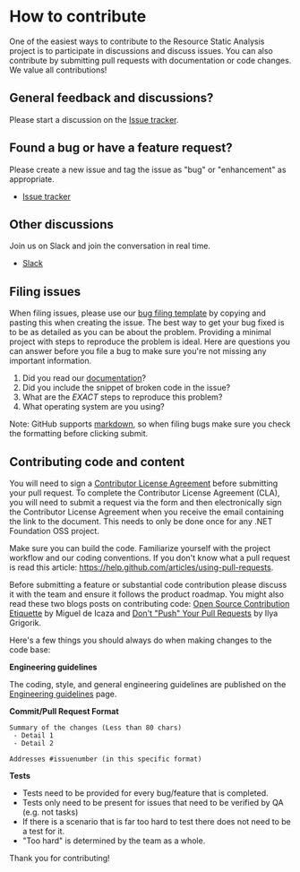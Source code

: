 # How to contribute
One of the easiest ways to contribute to the Resource Static Analysis project is to participate in discussions and discuss issues. You can also contribute by submitting pull requests with documentation or code changes. We value all contributions!


## General feedback and discussions?
Please start a discussion on the [Issue tracker](https://github.com/Microsoft/Resource-Static-Analysis/issues/).


## Found a bug or have a feature request?
Please create a new issue and tag the issue as "bug" or "enhancement" as appropriate.

* [Issue tracker](https://github.com/Microsoft/Resource-Static-Analysis/issues/)


## Other discussions
Join us on Slack and join the conversation in real time.

* [Slack](https://Resource-Static-Analysis.slack.com/signup)


## Filing issues
When filing issues, please use our [bug filing template](https://github.com/Microsoft/Resource-Static-Analysis/wiki/Bug-template) by copying and pasting this when creating the issue.
The best way to get your bug fixed is to be as detailed as you can be about the problem.
Providing a minimal project with steps to reproduce the problem is ideal.
Here are questions you can answer before you file a bug to make sure you're not missing any important information.

1. Did you read our [documentation](https://github.com/Microsoft/Resource-Static-Analysis/wiki)?
2. Did you include the snippet of broken code in the issue?
3. What are the *EXACT* steps to reproduce this problem?
4. What operating system are you using?

Note: GitHub supports [markdown](https://help.github.com/articles/github-flavored-markdown/), so when filing bugs make sure you check the formatting before clicking submit.


## Contributing code and content
You will need to sign a [Contributor License Agreement](https://cla2.dotnetfoundation.org/) before submitting your pull request. To complete the Contributor License Agreement (CLA), you will need to submit a request via the form and then electronically sign the Contributor License Agreement when you receive the email containing the link to the document. This needs to only be done once for any .NET Foundation OSS project.

Make sure you can build the code. Familiarize yourself with the project workflow and our coding conventions. If you don't know what a pull request is read this article: https://help.github.com/articles/using-pull-requests.

Before submitting a feature or substantial code contribution please discuss it with the team and ensure it follows the product roadmap. You might also read these two blogs posts on contributing code: [Open Source Contribution Etiquette](http://tirania.org/blog/archive/2010/Dec-31.html) by Miguel de Icaza and [Don't "Push" Your Pull Requests](https://www.igvita.com/2011/12/19/dont-push-your-pull-requests/) by Ilya Grigorik.

Here's a few things you should always do when making changes to the code base:

**Engineering guidelines**

The coding, style, and general engineering guidelines are published on the [Engineering guidelines](https://github.com/Microsoft/Resource-Static-Analysis/wiki/Engineering-guidelines) page.

**Commit/Pull Request Format**

```
Summary of the changes (Less than 80 chars)
 - Detail 1
 - Detail 2

Addresses #issuenumber (in this specific format)
```

**Tests**

-  Tests need to be provided for every bug/feature that is completed.
-  Tests only need to be present for issues that need to be verified by QA (e.g. not tasks)
-  If there is a scenario that is far too hard to test there does not need to be a test for it.
  - "Too hard" is determined by the team as a whole.


Thank you for contributing!
